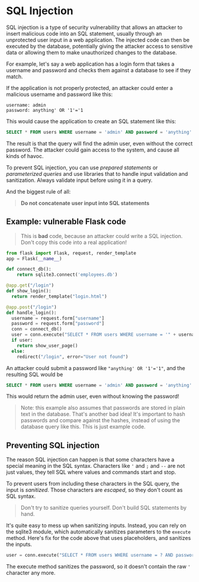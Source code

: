 # SQL Injection

SQL injection is a type of security vulnerability that allows an attacker to insert malicious code into an SQL statement, usually through an unprotected user input in a web application. The injected code can then be executed by the database, potentially giving the attacker access to sensitive data or allowing them to make unauthorized changes to the database.

For example, let's say a web application has a login form that takes a username and password and checks them against a database to see if they match. 

If the application is not properly protected, an attacker could enter a malicious username and password like this:

```
username: admin
password: anything' OR '1'='1
```

This would cause the application to create an SQL statement like this:

```sql
SELECT * FROM users WHERE username = 'admin' AND password = 'anything' OR '1'='1';
```

The result is that the query will find the admin user, even without the correct password. The attacker could gain access to the system, and cause all kinds of havoc.

To prevent SQL injection, you can use _prepared statements_ or _parameterized queries_ and use libraries that to handle input validation and sanitization. Always validate input before using it in a query.

And the biggest rule of all:

> **Do not concatenate user input into SQL statements** 

## Example: vulnerable Flask code

> This is **bad** code, because an attacker could write a SQL injection. 
> Don't copy this code into a real application!

```python
from flask import Flask, request, render_template
app = Flask(__name__)

def connect_db():
    return sqlite3.connect('employees.db')

@app.get("/login")
def show_login():
  return render_template("login.html")

@app.post("/login")
def handle_login():
  username = request.form["username"]
  password = request.form["password"]
  conn = connect_db()
  user = conn.execute("SELECT * FROM users WHERE username = '" + username + "' AND password = '" + password + "';").fetchone()
  if user:
    return show_user_page()
  else:
    redirect("/login", error="User not found")
```

An attacker could submit a password like `"anything' OR '1'='1"`, and the resulting SQL would be

```sql
SELECT * FROM users WHERE username = 'admin' AND password = 'anything' OR '1'='1';
```

This would return the admin user, even without knowing the password!

> Note: this example also assumes that passwords are stored in plain text in the database. That's another bad idea! It's important to hash passwords and compare against the hashes, instead of using the database query like this. This is just example code.

## Preventing SQL injection

The reason SQL injection can happen is that some characters have a special meaning in the SQL syntax. Characters like `'` and `;` and `--` are not just values, they tell SQL where values and commands start and stop.

To prevent users from including these characters in the SQL query, the input is _sanitized_. Those characters are _escaped_, so they don't count as SQL syntax.

> Don't try to sanitize queries yourself. Don't build SQL statements by hand.

It's quite easy to mess up when sanitizing inputs. Instead, you can rely on the sqlite3 module, which automatically sanitizes parameters to the `execute` method. Here's fix for the code above that uses placeholders, and sanitizes the inputs.


```python
user = conn.execute("SELECT * FROM users WHERE username = ? AND password = ?;", (username, password)).fetchone()
```

The execute method sanitizes the password, so it doesn't contain the raw `'` character any more.
